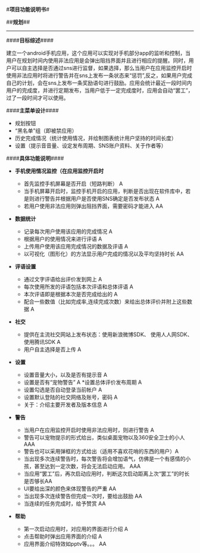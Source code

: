 #**项目功能说明书**#
 
##**规划**##

------------------------------

####**目标综述**####

建立一个android手机应用，这个应用可以实现对手机部分app的监听和控制，当用户在规划时间内使用非法应用是会弹出阻挡界面并且进行相应的提醒。同时，用户可以自主选择是否通过sns进行监督，如果选择，那么当用户在应用监控开启时使用非法应用时将进行警告并在sns上发布一条状态来“惩罚”,反之，如果用户完成自己的计划，会在sns上发布一条奖励语句进行鼓励。应用会统计最近一段时间内用户的完成度，并进行定期发布，当用户低于一定完成度时，应用会自动“罢工”，过了一段时间才可以使用。

####**主菜单设计**####

- 规划按钮
- “黑名单”组（即被禁应用）
- 历史完成情况（统计使用情况，并绘制图表统计用户坚持的时间长度）
- 设置（提示音音量、设定发布周期、SNS账户资料、关于作者等）

####**具体功能说明**####

- **手机使用情况监控（在应用监控开启时**
    * 首先监控手机屏幕是否开启（短路判断） A
    * 当手机屏幕开启时，监控手机开启的应用，判断是否出现在软件库中，若是则进行警告并根据用户是否使用SNS确定是否发布状态 A
    * 若用户使用非法应用则弹出阻挡界面，需要密码才能进入 AA

- **数据统计**

    * 记录每次用户使用该应用的完成情况 A
    * 根据用户的使用情况来进行评语 A
    * 上传用户使用该应用完成情况的数据及评语 A
    * 以可视化（图形化）的方法显示用户完成的情况以及平均坚持时长 AA

- **评语设置**

    * 通过文字评语给出评价发到网上 A
    * 每次使用所发的评语包括本次评语和总体评语 A
    * 本次评语即是根据本次是否完成给出的 A
    * 配合一些数值（比如完成率,连续完成次数）来给出总体评价并附上这些数据 A

- **社交**

    * 提供在主流社交网站上发布状态：使用新浪微博SDK、 使用人人网SDK、 使用腾讯SDK A
    * 用户自主选择是否上传 A
   
- **设置**

    * 设置音量大小，以及是否有提示音 A
    * 设置是否有“宠物警告” A
*设置总体评价发布周期 A
	* 设置勾选是否自动登录当前帐户 A
 	* 设置默认登陆的社交网络及账号，密码 A
  	* 关于：介绍主要开发者及版本信息  A

- **警告**
	* 当用户在应用监控开启时使用非法应用时，则进行警告 A
	* 警告可以宠物提示的形式给出，类似桌面宠物以及360安全卫士的小人 AAA
    * 警告也可以采用弹框的方式给出（适用不喜欢花哨的东西的用户）A
	* 当出现多次连续警告时，每次警告将会增加语气，仿佛是一个有感情的小孩，甚至达到一定次数，将会无法启动应用。 AAA
    * 当应用“罢工”后，再次启动应用时，判断这次启动距离上次“罢工”的时长是否够长AA
	* UI要给出深的颜色来体现警告的严重 AA
	* 当出现多次连续警告但完成一次时，要给出鼓励 AA
    * 当连续的任务完成时，给予赞赏 AA

- **帮助**

	* 第一次启动应用时，对应用的界面进行介绍 A
 	* 点击帮助时弹出应用界面的介绍 A
  	* 应用界面介绍特效如pptv等。。。 AA